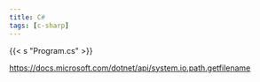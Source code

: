 ```yaml
---
title: C#
tags: [c-sharp]
---
```


{{< s "Program.cs" >}}

<https://docs.microsoft.com/dotnet/api/system.io.path.getfilename>
